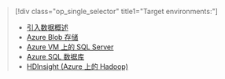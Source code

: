 > [!div class="op_single_selector" title1="Target environments:"]
> * [引入数据概述](../articles/machine-learning/team-data-science-process/ingest-data.md)
> * [Azure Blob 存储](../articles/machine-learning/team-data-science-process/move-azure-blob.md)
> * [Azure VM 上的 SQL Server](../articles/machine-learning/team-data-science-process/move-sql-server-virtual-machine.md)
> * [Azure SQL 数据库](../articles/machine-learning/team-data-science-process/move-sql-azure.md)
> * [HDInsight (Azure 上的 Hadoop)](../articles/machine-learning/team-data-science-process/move-hive-tables.md)
> 
> 

